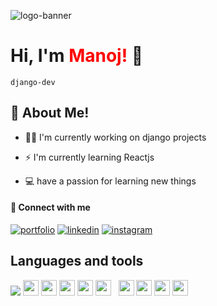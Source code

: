 

![logo-banner](https://user-images.githubusercontent.com/93448410/188416116-a8d88355-6d3b-4dff-895d-aa8a8b51f70a.png)


# Hi, I'm <span style="color:red;">Manoj!</span> 👋


`django-dev` 

## 🚀 About Me!


- 👩‍💻 I'm currently working on django projects

- ⚡️ I'm currently learning Reactjs

- 💻 have a passion for learning new things

#### 🔗 Connect with me
[![portfolio](https://img.shields.io/badge/my_portfolio-000?style=for-the-badge&logo=ko-fi&logoColor=white)](https://manoj-gaonkar.github.io)
[![linkedin](https://img.shields.io/badge/linkedin-0A66C2?style=for-the-badge&logo=linkedin&logoColor=white)](https://www.linkedin.com/in/manoj-gaonkar-335560228/)
[![instagram](https://img.shields.io/badge/insta-1DA1F2?style=for-the-badge&logo=instagram&logoColor=white)](https://twitter.com/)


## Languages and tools
<img src="https://img.icons8.com/external-tal-revivo-filled-tal-revivo/24/000000/external-django-a-high-level-python-web-framework-that-encourages-rapid-development-logo-filled-tal-revivo.png"/>&nbsp;<img style='width:25px;'  src="https://img.icons8.com/color/48/000000/figma--v1.png"/>&nbsp;<img style='width:25px;' src="https://img.icons8.com/color/48/000000/python--v1.png"/>&nbsp;<img style='width:25px;' src="https://img.icons8.com/color/48/000000/html-5--v1.png"/>&nbsp;<img style='width:25px;'
 src="https://img.icons8.com/color/48/000000/css3.png"/>&nbsp;<img style='width:25px;' src="https://img.icons8.com/color/48/000000/javascript--v1.png"/>
&nbsp; <img style='width:25px;' src="https://img.icons8.com/color/48/000000/tailwindcss.png"/>&nbsp;<img style='width:25px;' src="https://img.icons8.com/color/48/000000/adobe-after-effects--v1.png"/>&nbsp;<img style='width:25px;'  src="https://img.icons8.com/officel/16/000000/react.png"/>&nbsp;<img style='width:25px;'  src="https://img.icons8.com/color/48/000000/adobe-photoshop--v1.png"/>





